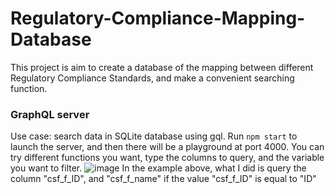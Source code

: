 # Regulatory-Compliance-Mapping-Database
This project is aim to create a database of the mapping between different Regulatory Compliance Standards, and make a convenient searching function.

### GraphQL server
Use case: search data in SQLite database using gql.
Run `npm start` to launch the server, and then there will be a playground at port 4000.
You can try different functions you want, type the columns to query, and the variable you want to filter.
![image](https://github.com/DarriusChen/Regulatory-Compliance-Mapping-Database/assets/90314540/9f9bc0b0-b265-43e9-b1ce-20ce7aaf1ef8)
In the example above, what I did is query the column "csf_f_ID", and "csf_f_name" if the value "csf_f_ID" is equal to "ID"

